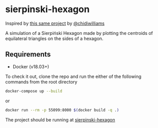 # sierpinski-hexagon

Inspired by [this same project](https://github.com/chidiwilliams/sierpinski-hexagon) by [@chidiwilliams](https://github.com/chidiwilliams)

A simulation of a Sierpiński Hexagon made by plotting the centroids of equilateral triangles on the sides of a hexagon.

## Requirements
* Docker (v18.03+)

To check it out, clone the repo and run the either of the following commands from the root directory
```bash
docker-compose up --build
```

or

```bash
docker run --rm -p 55099:8000 $(docker build -q .)
```

The project should be running at [sierpinski-hexagon](http://localhost:8000/src/Main.elm)